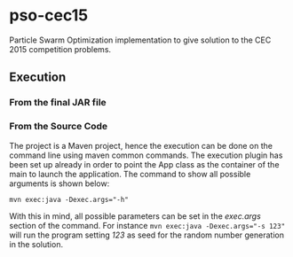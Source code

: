 # pso-cec15
Particle Swarm Optimization implementation to give solution to the CEC 2015 competition problems.

## Execution

### From the final JAR file

### From the Source Code
The project is a Maven project, hence the execution can be done on the command line using maven common commands. The execution plugin has been set up already in order to point the App class as the container of the main to launch the application. The command to show all possible arguments is shown below:
```
mvn exec:java -Dexec.args="-h"
```
With this in mind, all possible parameters can be set in the _exec.args_ section of the command. For instance `mvn exec:java -Dexec.args="-s 123"` will run the program setting _123_ as seed for the random number generation in the solution. 
